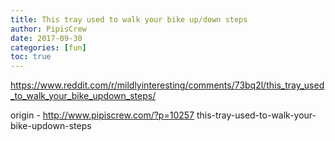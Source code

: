 ```yaml
---
title: This tray used to walk your bike up/down steps
author: PipisCrew
date: 2017-09-30
categories: [fun]
toc: true
---
```


https://www.reddit.com/r/mildlyinteresting/comments/73bq2l/this_tray_used_to_walk_your_bike_updown_steps/

origin - http://www.pipiscrew.com/?p=10257 this-tray-used-to-walk-your-bike-updown-steps